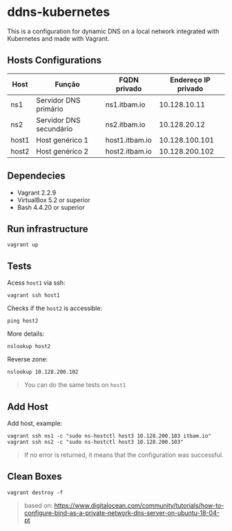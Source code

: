 # ddns-kubernetes

This is a configuration for dynamic DNS on a local network integrated with Kubernetes and made with Vagrant.

## Hosts Configurations

|Host 	|Função 	                |FQDN privado 	        |Endereço IP privado
|-      |-                          |-                      |-
|ns1 	|Servidor DNS primário 	    |ns1.itbam.io 	        |10.128.10.11
|ns2 	|Servidor DNS secundário    |ns2.itbam.io 	        |10.128.20.12
|host1 	|Host genérico 1 	        |host1.itbam.io 	    |10.128.100.101
|host2 	|Host genérico 2 	        |host2.itbam.io 	    |10.128.200.102

## Dependecies

* Vagrant 2.2.9
* VirtualBox 5.2 or superior
* Bash 4.4.20 or superior

## Run infrastructure

```
vagrant up
```

## Tests

Acess `host1` via ssh:

```
vagrant ssh host1
```

Checks if the `host2` is accessible:

```
ping host2
```

More details:

```
nslookup host2
```

Reverse zone:

```
nslookup 10.128.200.102
```

> You can do the same tests on `host1`

## Add Host

Add host, example:

```
vagrant ssh ns1 -c "sudo ns-hostctl host3 10.128.200.103 itbam.io"
vagrant ssh ns2 -c "sudo ns-hostctl host3 10.128.200.103"
```

> If no error is returned, it means that the configuration was successful.

## Clean Boxes

```
vagrant destroy -f
```

> based on: https://www.digitalocean.com/community/tutorials/how-to-configure-bind-as-a-private-network-dns-server-on-ubuntu-18-04-pt
